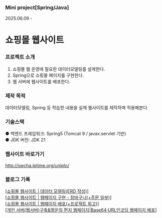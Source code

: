 ### Mini project[Spring/Java] 
2025.06.09 -
# 쇼핑몰 웹사이트

### 프로젝트 소개
1. 쇼핑몰 웹 운영에 필요한 데이터모델링를 설계한다.<br/>
2. Spring으로 쇼핑몰 페이지를 구현한다.<br/>
3. 웹 서버에 웹사이트를 배포한다.<br/>

### 제작 목적
데이터모델링, Spring 등 학습한 내용을 실제 웹사이트를 제작하며 적용해본다.<br/>

### 기술스택
● 백엔드 프레임워크: Spring5 (Tomcat 9 / javax.servlet 기반)<br/>
● JDK 버전: JDK 21

### 웹사이트 바로가기
<a href="http://swcha.iptime.org/uniplo/">http://swcha.iptime.org/uniplo/<br/>

### 블로그 기록
<a href="http://codetails.tistory.com/16">[쇼핑몰 웹사이트 | 데이터 모델링(ERD 작성)]<br/>
<a href="http://codetails.tistory.com/18">[쇼핑몰 웹사이트 | 웹페이지 구현 - 장바구니(+주문 일부)]<br/>
<a href="http://codetails.tistory.com/20">[쇼핑몰 웹사이트 | 웹페이지 배포(+프로젝트 회고)]<br/> 
<a href="http://codetails.tistory.com/13">[개인 서버(웹서버)구축&행운의 편지 웹페이지|Base64·URL인코딩 웹페이지 배포]
